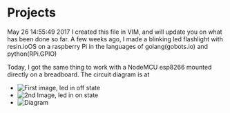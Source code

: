 # Projects
May 26 14:55:49 2017
I created this file in VIM, and will update you on what has been done so far.
A few weeks ago, I made a blinking led flashlight with resin.ioOS on a raspberry Pi in the languages of golang(gobots.io) and python(RPi.GPIO)

Today, I got the same thing to work with a NodeMCU esp8266 mounted directly on a breadboard. The circuit diagram is at 

* ![First image, led in off state](https://github.com/liamnaddell/schoolwork/images/blob/master/HighSchool/DSCF0633.JPG)
* ![2nd Image, led in on state](https://github.com/liamnaddell/schoolwork/images/blob/master/HighSchool/DSCF0634.JPG)
* ![Diagram](https://github.com/liamnaddell/schoolwork/images/blob/master/HighSchool/LEDLAMP.jpg)
